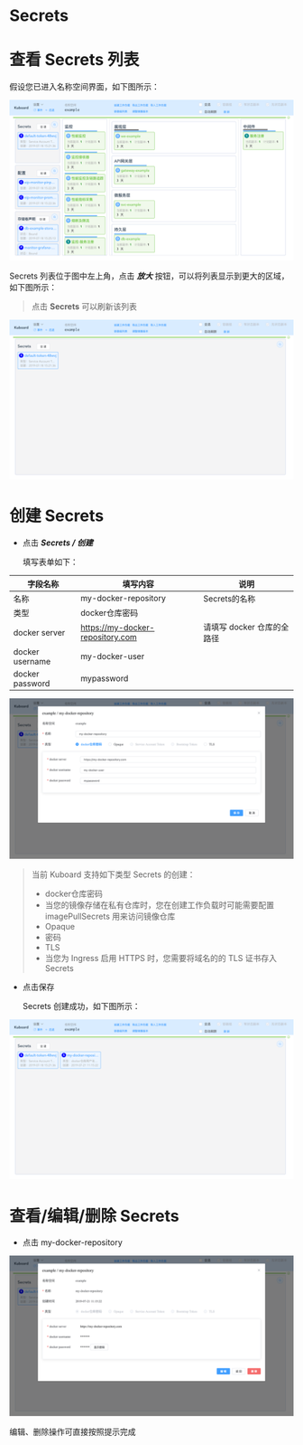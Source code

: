# Secrets



# 查看 Secrets 列表

假设您已进入名称空间界面，如下图所示：

![image-20190721110355464](./secrets.assets/image-20190721110355464.png)

Secrets 列表位于图中左上角，点击 ***放大*** 按钮，可以将列表显示到更大的区域，如下图所示：

> 点击 **Secrets** 可以刷新该列表

![image-20190721110543437](./secrets.assets/image-20190721110543437.png)

# 创建 Secrets

* 点击 ***Secrets / 创建***

  填写表单如下：

| 字段名称        | 填写内容                         | 说明                       |
| --------------- | -------------------------------- | -------------------------- |
| 名称            | my-docker-repository             | Secrets的名称              |
| 类型            | docker仓库密码                   |                            |
| docker server   | https://my-docker-repository.com | 请填写 docker 仓库的全路径 |
| docker username | my-docker-user                   |                            |
| docker password | mypassword                       |                            |

![image-20190721111011798](./secrets.assets/image-20190721111011798.png)

>当前 Kuboard 支持如下类型 Secrets 的创建：
>
>* docker仓库密码
>  * 当您的镜像存储在私有仓库时，您在创建工作负载时可能需要配置 imagePullSecrets 用来访问镜像仓库
>* Opaque
>  * 密码
>* TLS
>  * 当您为 Ingress 启用 HTTPS 时，您需要将域名的的 TLS 证书存入 Secrets

* 点击保存

  Secrets 创建成功，如下图所示：

![image-20190721111540512](./secrets.assets/image-20190721111540512.png)

# 查看/编辑/删除 Secrets

* 点击 my-docker-repository

![image-20190721111642221](./secrets.assets/image-20190721111642221.png)



编辑、删除操作可直接按照提示完成